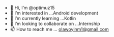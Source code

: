 - 👋 Hi, I’m @optimuz15 
- 👀 I’m interested in ...Android development
- 🌱 I’m currently learning ...Kotlin 
- 💞️ I’m looking to collaborate on ...Internship
- 📫 How to reach me ... olawoyinm1@gmail.com

<!---
optimuz15/optimuz15 is a ✨ special ✨ repository because its `README.md` (this file) appears on your GitHub profile.
You can click the Preview link to take a look at your changes.
--->
